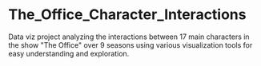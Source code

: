 # The_Office_Character_Interactions
 Data viz project analyzing the interactions between 17 main characters in the show "The Office" over 9 seasons using various visualization tools for easy understanding and exploration.
